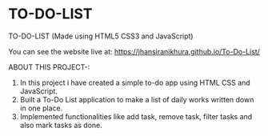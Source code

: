 # TO-DO-LIST

TO-DO-LIST (Made using HTML5 CSS3 and JavaScript)

You can see the website live at: https://jhansiranikhura.github.io/To-Do-List/

ABOUT THIS PROJECT-:

  1. In this project i have created a simple to-do app using HTML CSS and JavaScript.
  2. Built a To-Do List application to make a list of daily works written down in one place.
  3. Implemented functionalities like add task, remove task, filter tasks and also mark tasks as done.
 